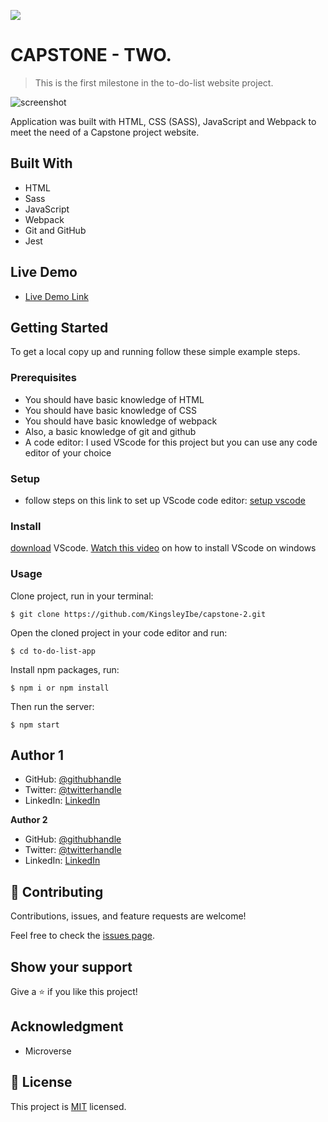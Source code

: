 ![](https://img.shields.io/badge/Microverse-blueviolet)

# CAPSTONE - TWO.

> This is the first milestone in the to-do-list website project.

![screenshot](/src/images/screenShot.jpeg)

Application was built with HTML, CSS (SASS), JavaScript and Webpack to meet the need of a Capstone project website. 

## Built With

- HTML
- Sass
- JavaScript
- Webpack
- Git and GitHub
- Jest

## Live Demo

- [Live Demo Link](https://kingsleyibe.github.io/capstone-2/)


## Getting Started

To get a local copy up and running follow these simple example steps.

### Prerequisites
- You should have basic knowledge of HTML
- You should have basic knowledge of CSS
- You should have basic knowledge of webpack
- Also, a basic knowledge of git and github
- A code editor: I used VScode for this project but you can use any code editor of your choice
### Setup
- follow steps on this link to set up VScode code editor: [setup vscode](https://www.freecodecamp.org/news/how-to-set-up-vs-code-for-web-development/)

### Install
[download](https://code.visualstudio.com/download) VScode.
[Watch this video](https://www.youtube.com/watch?v=MlIzFUI1QGA) on how to install VScode on windows

### Usage

Clone project, run in your terminal:

```$ git clone https://github.com/KingsleyIbe/capstone-2.git ```

Open the cloned project in your code editor and run:

``` $ cd to-do-list-app ```

 Install npm packages, run:

``` $ npm i or npm install ```

Then run the server:

``` $ npm start ```



## Author 1

- GitHub: [@githubhandle](https://github.com/kingsleyibe)
- Twitter: [@twitterhandle](https://twitter.com/ibekingsley2)
- LinkedIn: [LinkedIn](https://www.linkedin.com/in/kingsley-ibe-5669a5134)

 **Author 2** 
- GitHub: [@githubhandle](https://github.com/Mithi-code)
- Twitter: [@twitterhandle](https://twitter.com/LazyMithlesh)
- LinkedIn: [LinkedIn](https://www.linkedin.com/in/mithlesh-kumar-564a97221/)

## 🤝 Contributing

Contributions, issues, and feature requests are welcome!

Feel free to check the [issues page](../../issues/).

## Show your support

Give a ⭐️ if you like this project!

## Acknowledgment 
- Microverse 

## 📝 License

This project is [MIT](./MIT.md) licensed.
